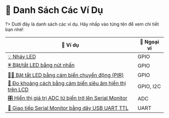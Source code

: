 <br>
<br>
<br>

# 🚀 Danh Sách Các Ví Dụ

?> Dưới đây là danh sách các ví dụ. Hãy nhấp vào từng tên để xem chi tiết bạn nhé!


| 📝 **Ví dụ** | 🔌 **Ngoại vi** |
| --- | --- |
| [💡 Nháy LED](vi/zerobase/examples/blink.md) | GPIO |
| [🖲️ Bật/tắt LED bằng nút nhấn](vi/zerobase/examples/button.md) | GPIO |
| [🚶‍♂️ Bật tắt LED bằng cảm biến chuyển động (PIR)](vi/zerobase/examples/pir.md) | GPIO |
| [📏 Đo khoảng cách bằng cảm biến siêu âm hiển thị trên LCD](vi/zerobase/examples/ultrasonicSensor.md) | GPIO, I2C |
| [🎛️ Hiển thị giá trị ADC từ biến trở lên Serial Monitor](vi/zerobase/examples/potentiometer.md) | ADC |
| [🔄 Giao tiếp Serial Monitor bằng dây USB UART TTL](vi/zerobase/examples/uartttl.md) | UART |


